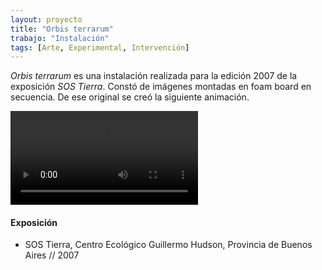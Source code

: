 ```yaml
---
layout: proyecto
title: "Orbis terrarum"
trabajo: "Instalación"
tags: [Arte, Experimental, Intervención]
---
```


*Orbis terrarum* es una instalación realizada para la edición 2007 de la exposición *SOS Tierra*. Constó de imágenes montadas en foam board en secuencia. De ese original se creó la siguiente animación.

<video autoplay loop>
	<source src="{{ site.baseurl }}/img/2007-loop.mp4" type="video/mp4">
</video>

#### Exposición
- SOS Tierra, Centro Ecológico Guillermo Hudson, Provincia de Buenos Aires // 2007
